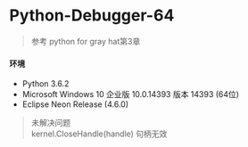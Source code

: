 # Python-Debugger-64
> 参考 python for gray hat第3章 
#### 环境
* Python 3.6.2  
* Microsoft Windows 10 企业版 10.0.14393 版本 14393 (64位)  
* Eclipse Neon Release (4.6.0)

> 未解决问题  
kernel.CloseHandle(handle) 句柄无效
